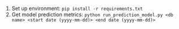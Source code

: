 1. Set up environment: `pip install -r requirements.txt`
2. Get model prediction metrics: `python run_prediction_model.py <db name> <start date (yyyy-mm-dd)> <end date (yyyy-mm-dd)>`
